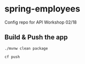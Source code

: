 # spring-employees
Config repo for API Workshop 02/18

## Build & Push the app

```
./mvnw clean package
```
```
cf push
```

